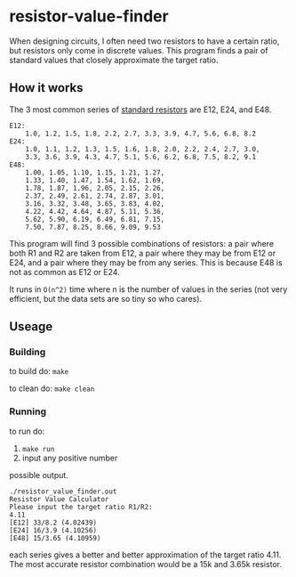 # resistor-value-finder

When designing circuits, I often need two resistors to have a certain ratio, but resistors only come in discrete values. This program finds a pair of standard values that closely approximate the target ratio. 

## How it works

The 3 most common series of [standard resistors](https://eepower.com/resistor-guide/resistor-standards-and-codes/resistor-values/#) are E12, E24, and E48.

```
E12: 
    1.0, 1.2, 1.5, 1.8, 2.2, 2.7, 3.3, 3.9, 4.7, 5.6, 6.8, 8.2 
E24: 
    1.0, 1.1, 1.2, 1.3, 1.5, 1.6, 1.8, 2.0, 2.2, 2.4, 2.7, 3.0, 
    3.3, 3.6, 3.9, 4.3, 4.7, 5.1, 5.6, 6.2, 6.8, 7.5, 8.2, 9.1
E48:
    1.00, 1.05, 1.10, 1.15, 1.21, 1.27,
    1.33, 1.40, 1.47, 1.54, 1.62, 1.69,
    1.78, 1.87, 1.96, 2.05, 2.15, 2.26,
    2.37, 2.49, 2.61, 2.74, 2.87, 3.01,
    3.16, 3.32, 3.48, 3.65, 3.83, 4.02,
    4.22, 4.42, 4.64, 4.87, 5.11, 5.36,
    5.62, 5.90, 6.19, 6.49, 6.81, 7.15,
    7.50, 7.87, 8.25, 8.66, 9.09, 9.53
```

This program will find 3 possible combinations of resistors: a pair where both R1 and R2 are taken from E12, a pair where they may be from E12 or E24, and a pair where they may be from any series. This is because E48 is not as common as E12 or E24.

It runs in `O(n^2)` time where n is the number of values in the series (not very efficient, but the data sets are so tiny so who cares).

## Useage

### Building

to build do: `make`

to clean do: `make clean`

### Running

to run do: 

1. `make run`
2. input any positive number

possible output.

```
./resistor_value_finder.out
Resistor Value Calculator
Please input the target ratio R1/R2:
4.11
[E12] 33/8.2 (4.02439)
[E24] 16/3.9 (4.10256)
[E48] 15/3.65 (4.10959)
```

each series gives a better and better approximation of the target ratio 4.11. The most accurate resistor combination would be a 15k and 3.65k resistor.